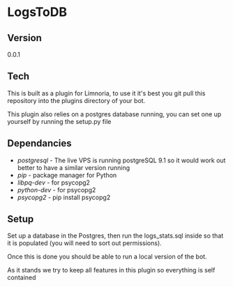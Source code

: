 LogsToDB
=========
Version
----
0.0.1

Tech
-----------

This is built as a plugin for Limnoria, to use it it's best you git pull this repository into the plugins directory of your bot.

This plugin also relies on a postgres database running, you can set one up yourself by running the setup.py file

Dependancies
-----------

* *postgresql* - The live VPS is running postgreSQL 9.1 so it would work out better to have a similar version running
* *pip* - package manager for Python
* *libpq-dev* - for psycopg2
* *python-dev* - for psycopg2
* *psycopg2* - pip install psycopg2  

Setup
----

Set up a database in the Postgres, then run the logs_stats.sql inside so that it is populated (you will need to sort out permissions).

Once this is done you should be able to run a local version of the bot.

As it stands we try to keep all features in this plugin so everything is self contained
